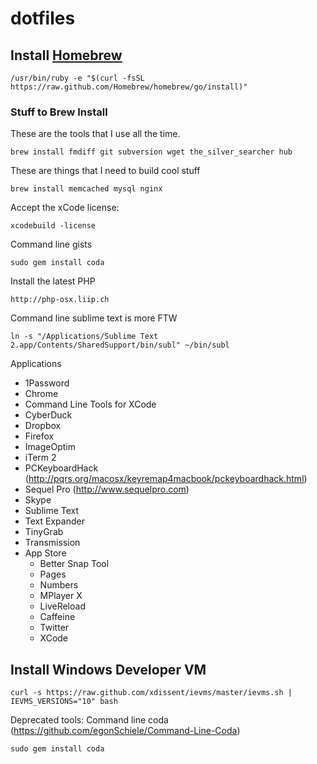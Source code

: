 dotfiles
========
## Install [Homebrew](http://mxcl.github.com/homebrew/)
````
/usr/bin/ruby -e "$(curl -fsSL https://raw.github.com/Homebrew/homebrew/go/install)"
````

### Stuff to Brew Install
These are the tools that I use all the time.
````
brew install fmdiff git subversion wget the_silver_searcher hub
````

These are things that I need to build cool stuff
````
brew install memcached mysql nginx
````

Accept the xCode license:
````
xcodebuild -license
````

Command line gists
````
sudo gem install coda
````

Install the latest PHP
```
http://php-osx.liip.ch
```


Command line sublime text is more FTW
````
ln -s "/Applications/Sublime Text 2.app/Contents/SharedSupport/bin/subl" ~/bin/subl
````

Applications
- 1Password
- Chrome
- Command Line Tools for XCode
- CyberDuck
- Dropbox
- Firefox
- ImageOptim
- iTerm 2
- PCKeyboardHack (http://pqrs.org/macosx/keyremap4macbook/pckeyboardhack.html)
- Sequel Pro (http://www.sequelpro.com)
- Skype
- Sublime Text
- Text Expander
- TinyGrab
- Transmission
- App Store
  - Better Snap Tool
  - Pages
  - Numbers
  - MPlayer X
  - LiveReload
  - Caffeine
  - Twitter
  - XCode


## Install Windows Developer VM
````
curl -s https://raw.github.com/xdissent/ievms/master/ievms.sh | IEVMS_VERSIONS="10" bash
````


Deprecated tools:
Command line coda (https://github.com/egonSchiele/Command-Line-Coda)
````
sudo gem install coda
````
